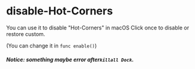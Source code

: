 # disable-Hot-Corners
 You can use it to disable "Hot-Corners" in macOS
 Click once to disable or restore custom. 
 
 (You can change it in ```func enable()```)
##### Notice: something maybe error after```killall Dock```.
